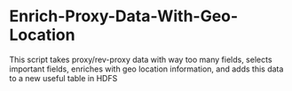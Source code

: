 # Enrich-Proxy-Data-With-Geo-Location
This script takes proxy/rev-proxy data with way too many fields, selects important fields, enriches with geo location information, and adds this data to a new useful table in HDFS
